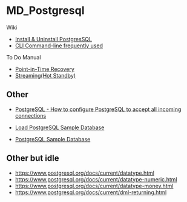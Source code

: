 # MD_Postgresql

Wiki
- [Install & Uninstall PostgresSQL](https://github.com/Phawat63915/MD_Postgresql_RDBMS/wiki/Install%20&%20Uninstall)
- [CLI Command-line frequently used](https://github.com/Phawat63915/MD_Postgresql_RDBMS/wiki/CLI%20Command-line%20frequently%20used)

To Do Manual
- [Point-in-Time Recovery](https://github.com/Phawat63915/MD_Postgresql_RDBMS/tree/main/_To-do/Point-in-Time%20Recovery#introduction)
- [Streaming(Hot Standby)](./_To-do/Streaming(Hot%20Standby)/README.md)

##  Other
- [PostgreSQL - How to configure PostgreSQL to accept all incoming connections](https://stackoverflow.com/questions/3278379/how-to-configure-postgresql-to-accept-all-incoming-connections)

- [Load PostgreSQL Sample Database](https://www.postgresqltutorial.com/postgresql-getting-started/load-postgresql-sample-database/)
- [PostgreSQL Sample Database](https://www.postgresqltutorial.com/postgresql-getting-started/postgresql-sample-database/)

## Other but idle
- https://www.postgresql.org/docs/current/datatype.html
- https://www.postgresql.org/docs/current/datatype-numeric.html
- https://www.postgresql.org/docs/current/datatype-money.html
- https://www.postgresql.org/docs/current/dml-returning.html